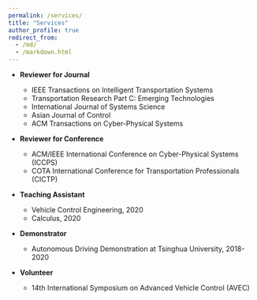 ```yaml
---
permalink: /services/
title: "Services"
author_profile: true
redirect_from: 
  - /md/
  - /markdown.html
---
```

- **Reviewer for Journal**  
	- IEEE Transactions on Intelligent Transportation Systems
	- Transportation Research Part C: Emerging Technologies
	- International Journal of Systems Science
	- Asian Journal of Control
	- ACM Transactions on Cyber-Physical Systems
- **Reviewer for Conference**
	- ACM/IEEE International Conference on Cyber-Physical Systems (ICCPS)
	- COTA International Conference for Transportation Professionals (CICTP)

- **Teaching Assistant** 
	- Vehicle Control Engineering, 2020
	- Calculus, 2020

- **Demonstrator** 
	- Autonomous Driving Demonstration at Tsinghua University, 2018-2020
	
- **Volunteer** 
	- 14th International Symposium on Advanced Vehicle Control (AVEC)





